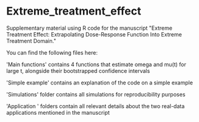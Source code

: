 # Extreme_treatment_effect
Supplementary material using R code for the manuscript "Extreme Treatment Effect: Extrapolating Dose-Response Function Into Extreme Treatment Domain."

You can find the following files here:

'Main functions' contains 4 functions that estimate omega and mu(t) for large t, alongside their bootstrapped confidence intervals

'Simple example' contains an explanation of the code on a simple example

'Simulations' folder contains all simulations for reproducibility purposes

'Application ' folders contain all relevant details about the two real-data applications mentioned in the manuscript
